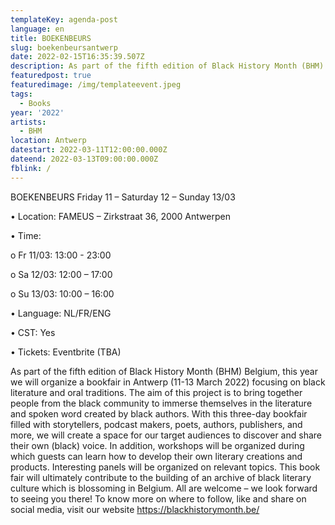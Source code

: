 ```yaml
---
templateKey: agenda-post
language: en
title: BOEKENBEURS
slug: boekenbeursantwerp
date: 2022-02-15T16:35:39.507Z
description: As part of the fifth edition of Black History Month (BHM) Belgium, this year we will organize a bookfair in Antwerp
featuredpost: true
featuredimage: /img/templateevent.jpeg
tags:
  - Books
year: '2022'
artists:
  - BHM
location: Antwerp
datestart: 2022-03-11T12:00:00.000Z
dateend: 2022-03-13T09:00:00.000Z
fblink: /
---
```


BOEKENBEURS Friday 11 – Saturday 12 – Sunday 13/03

•	Location: FAMEUS – Zirkstraat 36, 2000 Antwerpen

•	Time:

o	Fr 11/03: 13:00 - 23:00

o	Sa 12/03: 12:00 – 17:00

o	Su 13/03: 10:00 – 16:00

•	Language: NL/FR/ENG

•	CST: Yes

•	Tickets: Eventbrite (TBA)

As part of the fifth edition of Black History Month (BHM) Belgium, this year we will organize a bookfair in Antwerp (11-13 March 2022) focusing on black literature and oral traditions. The aim of this project is to bring together people from the black community to immerse themselves in the literature and spoken word created by black authors. With this three-day bookfair filled with storytellers, podcast makers, poets, authors, publishers, and more, we will create a space for our target audiences to discover and share their own (black) voice. In addition, workshops will be organized during which guests can learn how to develop their own literary creations and products. Interesting panels will be organized on relevant topics. This book fair will ultimately contribute to the building of an archive of black literary culture which is blossoming in Belgium. All are welcome – we look forward to seeing you there! To know more on where to follow, like and share on social media, visit our website https://blackhistorymonth.be/
